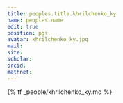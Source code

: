 ```yaml
---
title: peoples.title.khrilchenko_ky
name: peoples.name
edit: true
position: pgs
avatar: khrilchenko_ky.jpg
mail:
site:
scholar:
orcid:
mathnet:
---
```


{% tf _people/khrilchenko_ky.md %}
